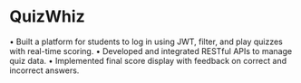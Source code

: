 # QuizWhiz
• Built a platform for students to log in using JWT, filter, and play quizzes with real-time scoring.
• Developed and integrated RESTful APIs to manage quiz data.
• Implemented final score display with feedback on correct and incorrect answers.
